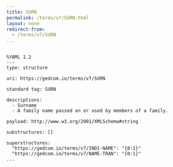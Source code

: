 ```yaml
---
title: SURN
permalink: /terms/v7/SURN.html
layout: none
redirect-from:
  - /terms/v7/SURN
...
```


```

%YAML 1.2
---
type: structure

uri: https://gedcom.io/terms/v7/SURN

standard tag: SURN

descriptions:
  - Surname
  - A family name passed on or used by members of a family.

payload: http://www.w3.org/2001/XMLSchema#string

substructures: []

superstructures:
  "https://gedcom.io/terms/v7/INDI-NAME": "{0:1}"
  "https://gedcom.io/terms/v7/NAME-TRAN": "{0:1}"
...

```
